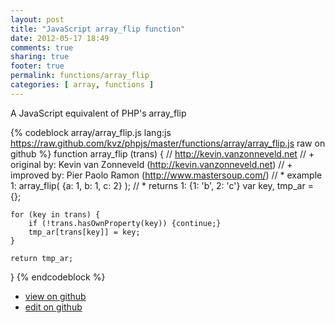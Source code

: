 ```yaml
---
layout: post
title: "JavaScript array_flip function"
date: 2012-05-17 18:49
comments: true
sharing: true
footer: true
permalink: functions/array_flip
categories: [ array, functions ]
---
```

A JavaScript equivalent of PHP's array_flip
<!-- more -->
{% codeblock array/array_flip.js lang:js https://raw.github.com/kvz/phpjs/master/functions/array/array_flip.js raw on github %}
function array_flip (trans) {
    // http://kevin.vanzonneveld.net
    // +   original by: Kevin van Zonneveld (http://kevin.vanzonneveld.net)
    // +      improved by: Pier Paolo Ramon (http://www.mastersoup.com/)
    // *     example 1: array_flip( {a: 1, b: 1, c: 2} );
    // *     returns 1: {1: 'b', 2: 'c'}
    var key, tmp_ar = {};

    for (key in trans) {
        if (!trans.hasOwnProperty(key)) {continue;}
        tmp_ar[trans[key]] = key;
    }

    return tmp_ar;
}
{% endcodeblock %}
<ul>
 <li><a href="https://github.com/kvz/phpjs/blob/master/functions/array/array_flip.js">view on github</a></li>
 <li><a href="https://github.com/kvz/phpjs/edit/master/functions/array/array_flip.js">edit on github</a></li>
</ul>
